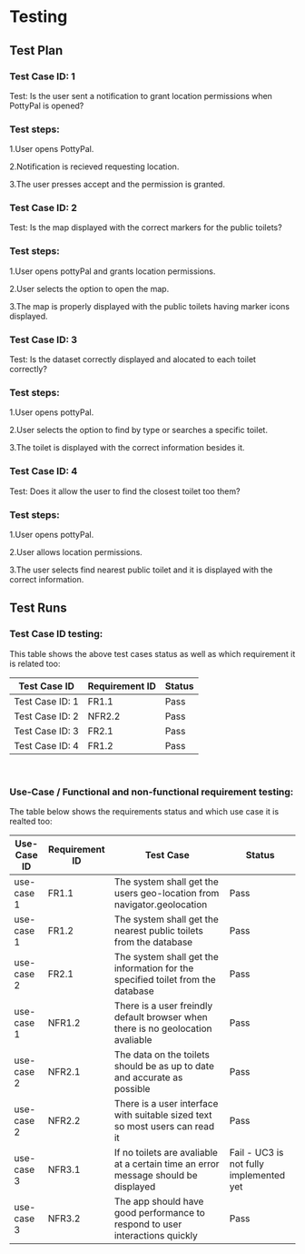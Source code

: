 # Testing

## Test Plan

### Test Case ID: 1

Test: Is the user sent a notification to grant location permissions when PottyPal is opened?

### Test steps:

1.User opens PottyPal.

2.Notification is recieved requesting location.

3.The user presses accept and the permission is granted.



### Test Case ID: 2

Test: Is the map displayed with the correct markers for the public toilets?

### Test steps:

1.User opens pottyPal and grants location permissions.

2.User selects the option to open the map.

3.The map is properly displayed with the public toilets having marker icons displayed.



### Test Case ID: 3

Test: Is the dataset correctly displayed and alocated to each toilet correctly?

### Test steps:

1.User opens pottyPal.

2.User selects the option to find by type or searches a specific toilet.

3.The toilet is displayed with the correct information besides it.



### Test Case ID: 4

Test: Does it allow the user to find the closest toilet too them?

### Test steps:

1.User opens pottyPal.

2.User allows location permissions.

3.The user selects find nearest public toilet and it is displayed with the correct information.



## Test Runs

### Test Case ID testing:

This table shows the above test cases status as well as which requirement it is related too:

| Test Case ID| Requirement ID| Status|
| ---------- | ------------- | ---------- |
| Test Case ID: 1| FR1.1| Pass|
| Test Case ID: 2| NFR2.2| Pass|
| Test Case ID: 3| FR2.1| Pass|
| Test Case ID: 4| FR1.2| Pass|


</br>


### Use-Case / Functional and non-functional requirement testing:

The table below shows the requirements status and which use case it is realted too:

| Use-Case ID| Requirement ID| Test Case| Status|
| ---------- | ------------- | -------- | ---------- |
| use-case 1| FR1.1| The system shall get the users geo-location from navigator.geolocation| Pass|
| use-case 1| FR1.2| The system shall get the nearest public toilets from the database| Pass|
| use-case 2| FR2.1| The system shall get the information for the specified toilet from the database| Pass|
| use-case 1| NFR1.2| There is a user freindly default browser when there is no geolocation avaliable| Pass|
| use-case 2| NFR2.1| The data on the toilets should be as up to date and accurate as possible | Pass|
| use-case 2| NFR2.2| There is a user interface with suitable sized text so most users can read it| Pass|
| use-case 3| NFR3.1| If no toilets are avaliable at a certain time an error message should be displayed| Fail - UC3 is not fully implemented yet|
| use-case 3| NFR3.2| The app should have good performance to respond to user interactions quickly| Pass|



